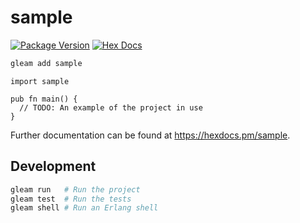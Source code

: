 # sample

[![Package Version](https://img.shields.io/hexpm/v/sample)](https://hex.pm/packages/sample)
[![Hex Docs](https://img.shields.io/badge/hex-docs-ffaff3)](https://hexdocs.pm/sample/)

```sh
gleam add sample
```
```gleam
import sample

pub fn main() {
  // TODO: An example of the project in use
}
```

Further documentation can be found at <https://hexdocs.pm/sample>.

## Development

```sh
gleam run   # Run the project
gleam test  # Run the tests
gleam shell # Run an Erlang shell
```
